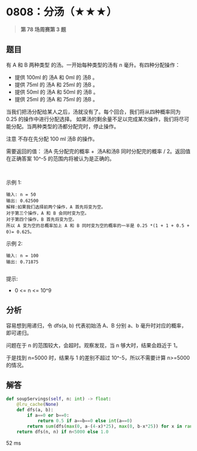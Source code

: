 # 0808：分汤（★★★）


> **第 78 场周赛第 3 题**

## 题目

有 A 和 B 两种类型 的汤。一开始每种类型的汤有 n 毫升。有四种分配操作：
- 提供 100ml 的 汤A 和 0ml 的 汤B 。
- 提供 75ml 的 汤A 和 25ml 的 汤B 。
- 提供 50ml 的 汤A 和 50ml 的 汤B 。
- 提供 25ml 的 汤A 和 75ml 的 汤B 。

当我们把汤分配给某人之后，汤就没有了。每个回合，我们将从四种概率同为 0.25 的操作中进行分配选择。
如果汤的剩余量不足以完成某次操作，我们将尽可能分配。当两种类型的汤都分配完时，停止操作。

注意 不存在先分配 100 ml 汤B 的操作。

需要返回的值： 汤A 先分配完的概率 +  汤A和汤B 同时分配完的概率 / 2。返回值在正确答案 10^-5 的范围内将被认为是正确的。

 

示例 1:
    
    输入: n = 50
    输出: 0.62500
    解释:如果我们选择前两个操作，A 首先将变为空。
    对于第三个操作，A 和 B 会同时变为空。
    对于第四个操作，B 首先将变为空。
    所以 A 变为空的总概率加上 A 和 B 同时变为空的概率的一半是 0.25 *(1 + 1 + 0.5 + 0)= 0.625。
示例 2:

    输入: n = 100
    输出: 0.71875
     

提示:
- 0 <= n <= 10^9



## 分析

容易想到用递归，令 dfs(a, b) 代表初始汤 A、B 分别 a、b 毫升时对应的概率，即可递归。

问题在于 n 的范围较大，会超时。观察发现，当 n 够大时，结果会趋近于 1。

于是找到 n=5000 时，结果与 1 的差别不超过 10^-5，所以不需要计算 n>=5000 的情况。


## 解答

```python
def soupServings(self, n: int) -> float:
    @lru_cache(None)
    def dfs(a, b):
        if a==0 or b==0:
            return 0.5 if a==b==0 else int(a==0)
        return sum(dfs(max(0, a-(4-x)*25), max(0, b-x*25)) for x in range(4)) / 4
    return dfs(n, n) if n<5000 else 1.0
```
52 ms



